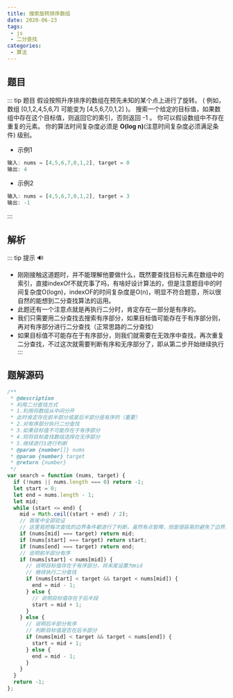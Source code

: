 ```yaml
---
title: 搜索旋转排序数组
date: 2020-06-23
tags:
 - js
 - 二分查找
categories:
 - 算法
---
```


## 题目
::: tip 题目
假设按照升序排序的数组在预先未知的某个点上进行了旋转。
( 例如，数组 [0,1,2,4,5,6,7] 可能变为 [4,5,6,7,0,1,2] )。
搜索一个给定的目标值，如果数组中存在这个目标值，则返回它的索引，否则返回 -1 。
你可以假设数组中不存在重复的元素。
你的算法时间复杂度必须是 **O(log n)**(注意时间复杂度必须满足条件) 级别。
* 示例1
```js
输入: nums = [4,5,6,7,0,1,2], target = 0
输出: 4
```

* 示例2
```js
输入: nums = [4,5,6,7,0,1,2], target = 3
输出: -1
```
:::

## 解析 <Badge text="解法说明"/>
::: tip 提示
:loud_sound:
* 刚刚接触这道题时，并不能理解他要做什么，既然要查找目标元素在数组中的索引，直接indexOf不就完事了吗，有啥好设计算法的，但是注意题目中的时间复杂度O(logn)，indexOF的时间复杂度是O(n)，明显不符合题意，所以很自然的能想到二分查找算法的运用。
* 此题还有一个注意点就是再执行二分时，肯定存在一部分是有序的。
* 我们只需要用二分查找去搜索有序部分，如果目标值可能存在于有序部分则，再对有序部分进行二分查找（正常思路的二分查找）
* 如果目标值不可能存在于有序部分，则我们就需要在无效序中查找，再次重复二分查找，不过这次就需要判断有序和无序部分了，即从第二步开始继续执行
:::

## 题解源码
```js
/**
 * @description
 * 利用二分查找方式
 * 1.利用将数组从中间分开
 * 此时肯定存在前半部分或是后半部分是有序的（重要）
 * 2.对有序部分执行二分查找
 * 3.如果目标值不可能存在于有序部分
 * 4.则将目标查找数组选择在无序部分
 * 5.继续进行1进行判断
 * @param {number[]} nums
 * @param {number} target
 * @return {number}
 */
var search = function (nums, target) {
  if (!nums || nums.length === 0) return -1;
  let start = 0;
  let end = nums.length - 1;
  let mid;
  while (start <= end) {
    mid = Math.ceil((start + end) / 2);
    // 首尾中全部验证
    // 这里我把每次查找的边界条件都进行了判断，虽然有点智障，但是很容易的避免了边界问题。
    if (nums[mid] === target) return mid;
    if (nums[start] === target) return start;
    if (nums[end] === target) return end;
    // 说明前半部分有序  
    if (nums[start] < nums[mid]) {
      // 说明目标值存在于有序部分，将末尾设置为mid
      // 继续执行二分查找
      if (nums[start] < target && target < nums[mid]) {
        end = mid - 1;
      } else {
        // 说明目标值存在于后半段
        start = mid + 1;
      }
    } else {
      // 说明后半部分有序
      // 判断目标值是否在后半部分
      if (nums[mid] < target && target < nums[end]) {
        start = mid + 1;
      } else {
        end = mid - 1;
      }
    }
  }
  return -1;
};
```
